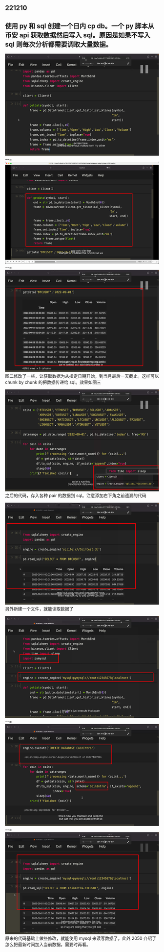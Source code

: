 ## 221210

## 使用 py 和 sql 创建一个日内 cp db。一个 py 脚本从币安 api 获取数据然后写入 sql。原因是如果不写入 sql 则每次分析都需要调取大量数据。

<img src='./img/2022-12-10-15-07-28.png' height=333px></img>  
--=  
<img src='./img/2022-12-10-15-10-57.png' height=333px></img>  
--=  
<img src='./img/2022-12-10-15-15-44.png' height=333px></img>  
图二修改了一些，让获取数据为从指定日期开始，到当月最后一天截止。这样可以 chunk by chunk 的把数据传递给 sql。效果如图三

<img src='./img/2022-12-10-15-31-40.png' height=333px></img>  
之后的代码，存入各种 pair 的数据到 sql。注意添加右下角之前遗漏的代码

<img src='./img/2022-12-10-15-41-10.png' height=333px></img>  
另外新建一个文件，就能读取数据了

<img src='./img/2022-12-10-15-50-27.png' height=333px></img>  
--=
<img src='./img/2022-12-10-15-51-24.png' height=333px></img>  
--=
<img src='./img/2022-12-10-15-49-28.png' height=333px></img>  
原来的代码基础上做些修改，就能使用 mysql 来读写数据了。此外 2050 介绍了怎么把最新时间加入当前数据，需要时再看。
